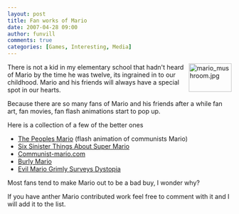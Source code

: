 ```yaml
---
layout: post
title: Fan works of Mario 
date: 2007-04-28 09:00
author: funvill
comments: true
categories: [Games, Interesting, Media]
---
```

<img src="http://blog.abluestar.com/public/uploads/2007/04/.thumbs/.mario_mushroom.jpg" alt="mario_mushroom.jpg" title="mario_mushroom.jpg" align="right" border="0" height="64" width="96" />There is not a kid in my elementary school that hadn't heard of Mario by the time he was twelve, its ingrained in to our childhood.  Mario and his friends will always have a special spot in our hearts.

Because there are so many fans of Mario and his friends after a while fan art, fan movies, fan flash animations start to pop up.

Here is a collection of a few of the better ones
<ul>
	<li><a href="http://www.88by31.com/flashman/thepeoplesmario.swf">The Peoples Mario</a> (flash animation of communists Mario)</li>
	<li><a href="http://www.destructoid.com/six-sinister-things-about-super-mario-28654.phtml">Six Sinister Things About Super Mario</a></li>
	<li><a href="http://www.communist-mario.com/">Communist-mario.com</a></li>
	<li><a href="http://community.livejournal.com/lifemetercomics/26917.html">Burly Mario </a></li>
	<li><a href="http://kotaku.com/gaming/mario/evil-mario-grimly-surveys-dystopia-205709.php">Evil Mario Grimly Surveys Dystopia</a></li>
</ul>
Most fans tend to make Mario out to be a bad buy, I wonder why?

If you have anther Mario contributed work feel free to comment with it and I will add it to the list.
